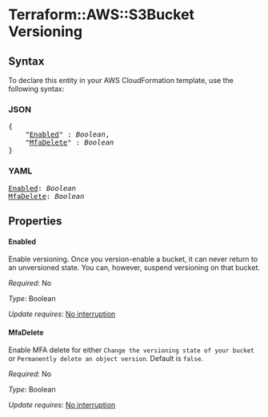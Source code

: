 # Terraform::AWS::S3Bucket Versioning

## Syntax

To declare this entity in your AWS CloudFormation template, use the following syntax:

### JSON

<pre>
{
    "<a href="#enabled" title="Enabled">Enabled</a>" : <i>Boolean</i>,
    "<a href="#mfadelete" title="MfaDelete">MfaDelete</a>" : <i>Boolean</i>
}
</pre>

### YAML

<pre>
<a href="#enabled" title="Enabled">Enabled</a>: <i>Boolean</i>
<a href="#mfadelete" title="MfaDelete">MfaDelete</a>: <i>Boolean</i>
</pre>

## Properties

#### Enabled

Enable versioning. Once you version-enable a bucket, it can never return to an unversioned state. You can, however, suspend versioning on that bucket.

_Required_: No

_Type_: Boolean

_Update requires_: [No interruption](https://docs.aws.amazon.com/AWSCloudFormation/latest/UserGuide/using-cfn-updating-stacks-update-behaviors.html#update-no-interrupt)

#### MfaDelete

Enable MFA delete for either `Change the versioning state of your bucket` or `Permanently delete an object version`. Default is `false`.

_Required_: No

_Type_: Boolean

_Update requires_: [No interruption](https://docs.aws.amazon.com/AWSCloudFormation/latest/UserGuide/using-cfn-updating-stacks-update-behaviors.html#update-no-interrupt)


